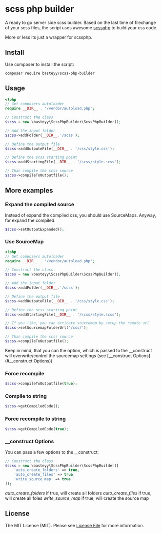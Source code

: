# scss php builder

A ready to go server side scss builder. Based on the last time of filechange of your scss files, the script uses awesome [scssphp](https://github.com/scssphp/scssphp) to build your css code.

More or less its just a wrapper for scssphp.

## Install

Use composer to install the script:

```composer require basteyy/scss-php-builder```

## Usage

```php
<?php
// Get composers autoloader
require __DIR__ . '/vendor/autoload.php';

// Construct the class
$scss = new \basteyy\ScssPhpBuilder\ScssPhpBuilder();

// Add the input folder
$scss->addFolder(__DIR__.'/scss');

// Define the output file
$scss->addOutputeFile(__DIR__ . '/css/style.css');

// Define the scss starting point
$scss->addStartingFile(__DIR__ . '/scss/style.scss');

// Than compile the scss source
$scss->compileToOutputfile();
 ```

## More examples

### Expand the compiled source

Instead of expand the compiled css, you should use SourceMaps. Anyway, for expand the compiled:

```php
$scss->setOutputExpanded();
 ```

### Use SourceMap
```php
<?php
// Get composers autoloader
require __DIR__ . '/vendor/autoload.php';

// Construct the class
$scss = new \basteyy\ScssPhpBuilder\ScssPhpBuilder();

// Add the input folder
$scss->addFolder(__DIR__.'/scss');

// Define the output file
$scss->addOutputeFile(__DIR__ . '/css/style.css');

// Define the scss starting point
$scss->addStartingFile(__DIR__ . '/scss/style.scss');

// If you like, you can acticate sourcemap by setup the remote url
$scss->setSourcemapFolderUrl('/css/');

// Than compile the scss source
$scss->compileToOutputfile();
 ```
 
 Keep in mind, that you can the option, which is passed to the __construct will overwrite/control the sourcemap settings (see [__construct Options](#__construct Options))


### Force recompile
```php
$scss->compileToOutputfile(true);
 ```

### Compile to string
```php
$scss->getCompiledCode();
 ```

### Force recompile to string
```php
$scss->getCompiledCode(true);
 ```
 
### __construct Options

You can pass a few options to the __construct:
```php
// Construct the class
$scss = new \basteyy\ScssPhpBuilder\ScssPhpBuilder([
	'auto_create_folders' => true, 
	'auto_create_files' => true, 
	'write_source_map' => true
]);
```

_auto_create_folders_ if true, will create all folders
_auto_create_files_ if true, will create all foles
_write_source_map_ if true, will create the source map

## License

The MIT License (MIT). Please see [License File](https://github.com/basteyy/scss-php-builder/blob/master/LICENSE) for more information.
